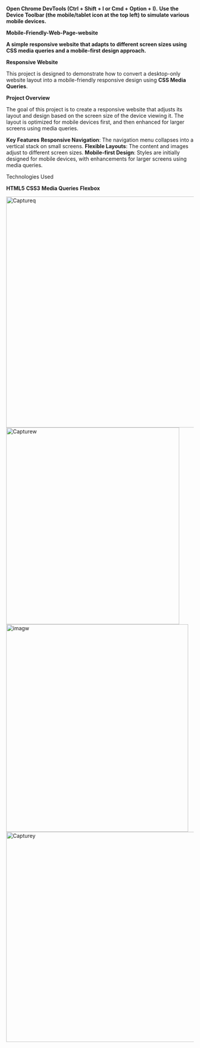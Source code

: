 


**Open Chrome DevTools (Ctrl + Shift + I or Cmd + Option + I).**
**Use the Device Toolbar (the mobile/tablet icon at the top left) to simulate various mobile devices.**

**Mobile-Friendly-Web-Page-website**

**A simple responsive website that adapts to different screen sizes using CSS media queries and a mobile-first design approach.**

**Responsive Website**

This project is designed to demonstrate how to convert a desktop-only website layout into a mobile-friendly responsive design using **CSS Media Queries**.

**Project Overview**

The goal of this project is to create a responsive website that adjusts its layout and design based on the screen size of the device viewing it. The layout is optimized for mobile devices first, and then enhanced for larger screens using media queries.

**Key Features**
**Responsive Navigation**: The navigation menu collapses into a vertical stack on small screens.
 **Flexible Layouts**: The content and images adjust to different screen sizes.
 **Mobile-first Design**: Styles are initially designed for mobile devices, with enhancements for larger screens using media queries.

Technologies Used

 **HTML5**
 **CSS3**
 **Media Queries**
 **Flexbox**
 
<img width="1362" height="621" alt="Captureq" src="https://github.com/user-attachments/assets/5e17cc68-316e-410b-b4d2-00b3c638ea2c" />
<img width="465" height="529" alt="Capturew" src="https://github.com/user-attachments/assets/228f55f4-c73a-48cc-ad96-fa1cf1f1901c" />
<img width="489" height="558" alt="imagw" src="https://github.com/user-attachments/assets/449ece1c-17e2-476f-b192-0820de5bce44" />
<img width="520" height="565" alt="Capturey" src="https://github.com/user-attachments/assets/beacc069-fbd4-4890-adcf-6ff968685469" />
